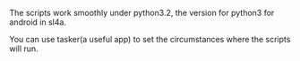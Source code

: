 The scripts work smoothly under python3.2, the version for python3 for android in sl4a.

You can use tasker(a useful app) to set the circumstances where the scripts will run.